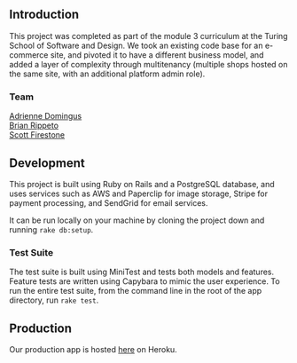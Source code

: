 ## Introduction

This project was completed as part of the module 3 curriculum at the Turing School of Software and Design. We took an existing code base for an e-commerce site, and pivoted it to have a different business model, and added a layer of complexity through multitenancy (multiple shops hosted on the same site, with an additional platform admin role).

### Team

[Adrienne Domingus](https://github.com/adriennedomingus)  
[Brian Rippeto](https://github.com/brianrip)  
[Scott Firestone](https://github.com/scottfirestone)  

## Development

This project is built using Ruby on Rails and a PostgreSQL database, and uses services such as AWS and Paperclip for image storage, Stripe for payment processing, and SendGrid for email services.

It can be run locally on your machine by cloning the project down and running ```rake db:setup```.

### Test Suite
The test suite is built using MiniTest and tests both models and features. Feature tests are written using Capybara to mimic the user experience. To run the entire test suite, from the command line in the root of the app directory, run ```rake test```.

## Production

Our production app is hosted [here](abs-pivot.herokuapp.com) on Heroku.

